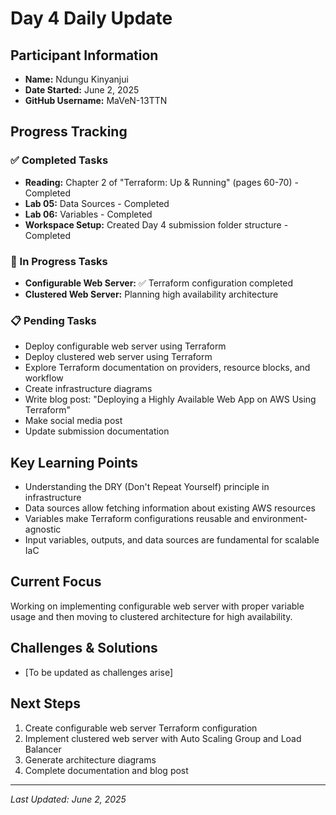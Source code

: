# Day 4 Daily Update

## Participant Information
- **Name:** Ndungu Kinyanjui
- **Date Started:** June 2, 2025
- **GitHub Username:** MaVeN-13TTN

## Progress Tracking

### ✅ Completed Tasks
- **Reading:** Chapter 2 of "Terraform: Up & Running" (pages 60-70) - Completed
- **Lab 05:** Data Sources - Completed
- **Lab 06:** Variables - Completed
- **Workspace Setup:** Created Day 4 submission folder structure - Completed

### 🔄 In Progress Tasks
- **Configurable Web Server:** ✅ Terraform configuration completed
- **Clustered Web Server:** Planning high availability architecture

### 📋 Pending Tasks
- Deploy configurable web server using Terraform
- Deploy clustered web server using Terraform
- Explore Terraform documentation on providers, resource blocks, and workflow
- Create infrastructure diagrams
- Write blog post: "Deploying a Highly Available Web App on AWS Using Terraform"
- Make social media post
- Update submission documentation

## Key Learning Points
- Understanding the DRY (Don't Repeat Yourself) principle in infrastructure
- Data sources allow fetching information about existing AWS resources
- Variables make Terraform configurations reusable and environment-agnostic
- Input variables, outputs, and data sources are fundamental for scalable IaC

## Current Focus
Working on implementing configurable web server with proper variable usage and then moving to clustered architecture for high availability.

## Challenges & Solutions
- [To be updated as challenges arise]

## Next Steps
1. Create configurable web server Terraform configuration
2. Implement clustered web server with Auto Scaling Group and Load Balancer
3. Generate architecture diagrams
4. Complete documentation and blog post

---
*Last Updated: June 2, 2025*
